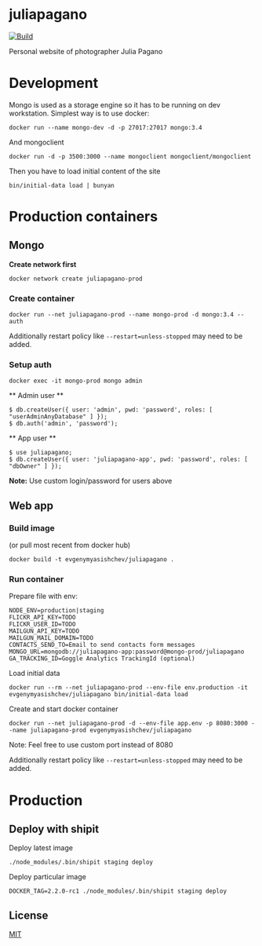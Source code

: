 # juliapagano

[![Build][travis-image]][travis-url]

Personal website of photographer Julia Pagano

# Development

Mongo is used as a storage engine so it has to be running on dev workstation.
Simplest way is to use docker:

```docker run --name mongo-dev -d -p 27017:27017 mongo:3.4```

And mongoclient

```docker run -d -p 3500:3000 --name mongoclient mongoclient/mongoclient```

Then you have to load initial content of the site

```bin/initial-data load | bunyan```

# Production containers

## Mongo

**Create network first**

```docker network create juliapagano-prod```

### Create container

```docker run --net juliapagano-prod --name mongo-prod -d mongo:3.4 --auth```

Additionally restart policy like ```--restart=unless-stopped``` may need to be added.

### Setup auth

```docker exec -it mongo-prod mongo admin```

** Admin user **

```
$ db.createUser({ user: 'admin', pwd: 'password', roles: [ "userAdminAnyDatabase" ] });
$ db.auth('admin', 'password');
```

** App user **

```
$ use juliapagano;
$ db.createUser({ user: 'juliapagano-app', pwd: 'password', roles: [ "dbOwner" ] });
```

**Note:** Use custom login/password for users above


## Web app

### Build image

(or pull most recent from docker hub)

```docker build -t evgenymyasishchev/juliapagano .```

### Run container

Prepare file with env:
```
NODE_ENV=production|staging
FLICKR_API_KEY=TODO
FLICKR_USER_ID=TODO
MAILGUN_API_KEY=TODO
MAILGUN_MAIL_DOMAIN=TODO
CONTACTS_SEND_TO=Email to send contacts form messages
MONGO_URL=mongodb://juliapagano-app:password@mongo-prod/juliapagano
GA_TRACKING_ID=Goggle Analytics TrackingId (optional)
```

Load initial data

```docker run --rm --net juliapagano-prod --env-file env.production -it evgenymyasishchev/juliapagano bin/initial-data load```

Create and start docker container

```docker run --net juliapagano-prod -d --env-file app.env -p 8080:3000 --name juliapagano-prod evgenymyasishchev/juliapagano```

Note: Feel free to use custom port instead of 8080

Additionally restart policy like ```--restart=unless-stopped``` may need to be added.

# Production

## Deploy with shipit

Deploy latest image
```
./node_modules/.bin/shipit staging deploy
```

Deploy particular image
```
DOCKER_TAG=2.2.0-rc1 ./node_modules/.bin/shipit staging deploy
```

## License

  [MIT](LICENSE)

[travis-image]: https://travis-ci.org/evgeny-myasishchev/juliapagano.svg?branch=master
[travis-url]: https://travis-ci.org/evgeny-myasishchev/juliapagano
